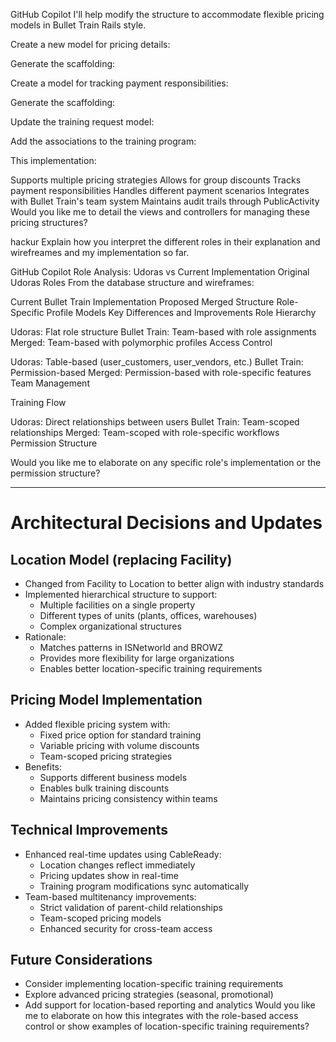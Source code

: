 GitHub Copilot
I'll help modify the structure to accommodate flexible pricing models in Bullet Train Rails style.

Create a new model for pricing details:

Generate the scaffolding:

Create a model for tracking payment responsibilities:

Generate the scaffolding:

Update the training request model:

Add the associations to the training program:

This implementation:

Supports multiple pricing strategies
Allows for group discounts
Tracks payment responsibilities
Handles different payment scenarios
Integrates with Bullet Train's team system
Maintains audit trails through PublicActivity
Would you like me to detail the views and controllers for managing these pricing structures?

hackur
Explain how you interpret the different roles in their explanation and wirefreames and my implementation so far.

GitHub Copilot
Role Analysis: Udoras vs Current Implementation
Original Udoras Roles
From the database structure and wireframes:

Current Bullet Train Implementation
Proposed Merged Structure
Role-Specific Profile Models
Key Differences and Improvements
Role Hierarchy

Udoras: Flat role structure
Bullet Train: Team-based with role assignments
Merged: Team-based with polymorphic profiles
Access Control

Udoras: Table-based (user_customers, user_vendors, etc.)
Bullet Train: Permission-based
Merged: Permission-based with role-specific features
Team Management

Training Flow

Udoras: Direct relationships between users
Bullet Train: Team-scoped relationships
Merged: Team-scoped with role-specific workflows
Permission Structure

Would you like me to elaborate on any specific role's implementation or the permission structure?


-----

# Architectural Decisions and Updates

## Location Model (replacing Facility)
- Changed from Facility to Location to better align with industry standards
- Implemented hierarchical structure to support:
  - Multiple facilities on a single property
  - Different types of units (plants, offices, warehouses)
  - Complex organizational structures
- Rationale:
  - Matches patterns in ISNetworld and BROWZ
  - Provides more flexibility for large organizations
  - Enables better location-specific training requirements

## Pricing Model Implementation
- Added flexible pricing system with:
  - Fixed price option for standard training
  - Variable pricing with volume discounts
  - Team-scoped pricing strategies
- Benefits:
  - Supports different business models
  - Enables bulk training discounts
  - Maintains pricing consistency within teams

## Technical Improvements
- Enhanced real-time updates using CableReady:
  - Location changes reflect immediately
  - Pricing updates show in real-time
  - Training program modifications sync automatically
- Team-based multitenancy improvements:
  - Strict validation of parent-child relationships
  - Team-scoped pricing models
  - Enhanced security for cross-team access

## Future Considerations
- Consider implementing location-specific training requirements
- Explore advanced pricing strategies (seasonal, promotional)
- Add support for location-based reporting and analytics
Would you like me to elaborate on how this integrates with the role-based access control or show examples of location-specific training requirements?